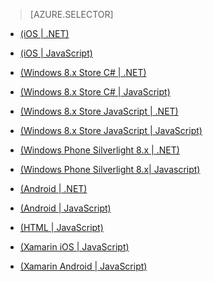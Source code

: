 > [AZURE.SELECTOR]
- [(iOS | .NET)](/zh-cn/documentation/articles/mobile-services-dotnet-backend-ios-authorize-users-in-scripts/)
- [(iOS | JavaScript)](/zh-cn/documentation/articles/mobile-services-ios-authorize-users-in-scripts/)
- [(Windows 8.x Store C# | .NET)](/zh-cn/documentation/articles/mobile-services-dotnet-backend-windows-store-dotnet-authorize-users-in-scripts/)
- [(Windows 8.x Store C# | JavaScript)](/zh-cn/documentation/articles/mobile-services-windows-store-dotnet-authorize-users-in-scripts/)
- [(Windows 8.x Store JavaScript | .NET)](/zh-cn/documentation/articles/mobile-services-dotnet-backend-windows-store-javascript-authorize-users-in-scripts/)
- [(Windows 8.x Store JavaScript | JavaScript)](/zh-cn/documentation/articles/mobile-services-windows-store-javascript-authorize-users-in-scripts/)
- [(Windows Phone Silverlight 8.x | .NET)](/zh-cn/documentation/articles/mobile-services-dotnet-backend-windows-phone-authorize-users-in-scripts/)
- [(Windows Phone Silverlight 8.x| Javascript)](/zh-cn/documentation/articles/mobile-services-windows-phone-authorize-users-in-scripts/)
- [(Android | .NET)](/zh-cn/documentation/articles/mobile-services-dotnet-backend-android-authorize-users-in-scripts)
- [(Android | JavaScript)](/zh-cn/documentation/articles/mobile-services-android-authorize-users-in-scripts/)
- [(HTML | JavaScript)](/zh-cn/documentation/articles/mobile-services-html-authorize-users-in-scripts/)
- [(Xamarin iOS | JavaScript)](/zh-cn/documentation/articles/partner-xamarin-mobile-services-ios-authorize-users-in-scripts/)

- [(Xamarin Android | JavaScript)](/zh-cn/documentation/articles/partner-xamarin-mobile-services-android-authorize-users-in-scripts/)

<!---HONumber=74-->
